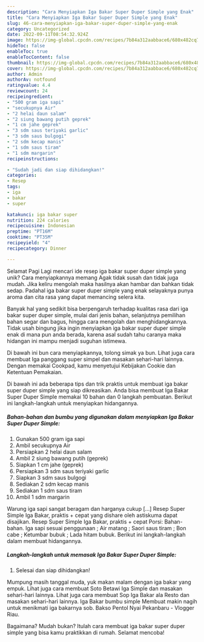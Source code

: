 ```yaml
---
description: "Cara Menyiapkan Iga Bakar Super Duper Simple yang Enak"
title: "Cara Menyiapkan Iga Bakar Super Duper Simple yang Enak"
slug: 46-cara-menyiapkan-iga-bakar-super-duper-simple-yang-enak
category: Uncategorized
date: 2022-09-11T08:54:32.924Z
image: https://img-global.cpcdn.com/recipes/7b84a312aabbace6/680x482cq70/iga-bakar-super-duper-simple-foto-resep-utama.jpg
hideToc: false
enableToc: true
enableTocContent: false
thumbnail: https://img-global.cpcdn.com/recipes/7b84a312aabbace6/680x482cq70/iga-bakar-super-duper-simple-foto-resep-utama.jpg
cover: https://img-global.cpcdn.com/recipes/7b84a312aabbace6/680x482cq70/iga-bakar-super-duper-simple-foto-resep-utama.jpg
author: Admin
authorAv: notfound
ratingvalue: 4.4
reviewcount: 24
recipeingredient:
- "500 gram iga sapi"
- "secukupnya Air"
- "2 helai daun salam"
- "2 siung bawang putih geprek"
- "1 cm jahe geprek"
- "3 sdm saus teriyaki garlic"
- "3 sdm saus bulgogi"
- "2 sdm kecap manis"
- "1 sdm saus tiram"
- "1 sdm margarin"
recipeinstructions:

- "Sudah jadi dan siap dihidangkan!"
categories:
- Resep
tags:
- iga
- bakar
- super

katakunci: iga bakar super 
nutrition: 224 calories
recipecuisine: Indonesian
preptime: "PT16M"
cooktime: "PT35M"
recipeyield: "4"
recipecategory: Dinner

---
```



Selamat Pagi Lagi mencari ide resep iga bakar super duper simple yang unik? Cara menyiapkannya memang Agak tidak susah dan tidak juga mudah. Jika keliru mengolah maka hasilnya akan hambar dan bahkan tidak sedap. Padahal iga bakar super duper simple yang enak selayaknya punya aroma dan cita rasa yang dapat memancing selera kita.


Banyak hal yang sedikit bisa berpengaruh terhadap kualitas rasa dari iga bakar super duper simple, mulai dari jenis bahan, selanjutnya pemilihan bahan segar dan bagus, hingga cara mengolah dan menghidangkannya. Tidak usah bingung jika ingin menyiapkan iga bakar super duper simple enak di mana pun anda berada, karena asal sudah tahu caranya maka hidangan ini mampu menjadi suguhan istimewa.

Di bawah ini bun cara menyiapkannya, tolong simak ya bun. Lihat juga cara membuat Iga panggang super simpel dan masakan sehari-hari lainnya. Dengan memakai Cookpad, kamu menyetujui Kebijakan Cookie dan Ketentuan Pemakaian.


Di bawah ini ada beberapa tips dan trik praktis untuk membuat iga bakar super duper simple yang siap dikreasikan. Anda bisa membuat Iga Bakar Super Duper Simple memakai 10 bahan dan 0 langkah pembuatan. Berikut ini langkah-langkah untuk menyiapkan hidangannya.

<!--inarticleads1-->

##### Bahan-bahan dan bumbu yang digunakan dalam menyiapkan Iga Bakar Super Duper Simple:

1. Gunakan 500 gram iga sapi
1. Ambil secukupnya Air
1. Persiapkan 2 helai daun salam
1. Ambil 2 siung bawang putih (geprek)
1. Siapkan 1 cm jahe (geprek)
1. Persiapkan 3 sdm saus teriyaki garlic
1. Siapkan 3 sdm saus bulgogi
1. Sediakan 2 sdm kecap manis
1. Sediakan 1 sdm saus tiram
1. Ambil 1 sdm margarin


Warung iga sapi sangat beragam dan harganya cukup […] Resep Super Simple Iga Bakar, praktis + cepat yang dishare oleh astiskuma dapat disajikan. Resep Super Simple Iga Bakar, praktis + cepat Porsi: Bahan-bahan. Iga sapi sesuai penggunaan ; Air matang ; Saori saus tiram ; Bon cabe ; Ketumbar bubuk ; Lada hitam bubuk. Berikut ini langkah-langkah dalam membuat hidangannya. 

<!--inarticleads2-->

##### Langkah-langkah untuk memasak Iga Bakar Super Duper Simple:


1. Selesai dan siap dihidangkan!

Mumpung masih tanggal muda, yuk makan malam dengan iga bakar yang empuk. Lihat juga cara membuat Soto Betawi Iga Simple dan masakan sehari-hari lainnya. Lihat juga cara membuat Sop Iga Bakar ala Resto dan masakan sehari-hari lainnya. Iga Bakar bumbu simple Membuat makin nagih untuk menikmati iga bakarnya sob. Bakso Pentol Nyai Pekanbaru - Vlogger Riau. 

Bagaimana? Mudah bukan? Itulah cara membuat iga bakar super duper simple yang bisa kamu praktikkan di rumah. Selamat mencoba!
